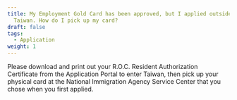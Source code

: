 ```yaml
---
title: My Employment Gold Card has been approved, but I applied outside of
  Taiwan. How do I pick up my card?
draft: false
tags:
  - Application
weight: 1
---
```

Please download and print out your R.O.C. Resident Authorization Certificate from the Application Portal to enter Taiwan, then pick up your physical card at the National Immigration Agency Service Center that you chose when you first applied.